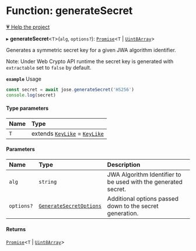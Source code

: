 # Function: generateSecret

[💗 Help the project](https://github.com/sponsors/panva)

▸ **generateSecret**<`T`\>(`alg`, `options?`): [`Promise`]( https://developer.mozilla.org/en-US/docs/Web/JavaScript/Reference/Global_Objects/Promise )<`T` \| [`Uint8Array`]( https://developer.mozilla.org/en-US/docs/Web/JavaScript/Reference/Global_Objects/Uint8Array )\>

Generates a symmetric secret key for a given JWA algorithm identifier.

Note: Under Web Crypto API runtime the secret key is generated with `extractable` set to `false`
by default.

**`example`** Usage

```js
const secret = await jose.generateSecret('HS256')
console.log(secret)
```

#### Type parameters

| Name | Type |
| :------ | :------ |
| `T` | extends [`KeyLike`](../types/types.KeyLike.md) = [`KeyLike`](../types/types.KeyLike.md) |

#### Parameters

| Name | Type | Description |
| :------ | :------ | :------ |
| `alg` | `string` | JWA Algorithm Identifier to be used with the generated secret. |
| `options?` | [`GenerateSecretOptions`](../interfaces/key_generate_secret.GenerateSecretOptions.md) | Additional options passed down to the secret generation. |

#### Returns

[`Promise`]( https://developer.mozilla.org/en-US/docs/Web/JavaScript/Reference/Global_Objects/Promise )<`T` \| [`Uint8Array`]( https://developer.mozilla.org/en-US/docs/Web/JavaScript/Reference/Global_Objects/Uint8Array )\>
